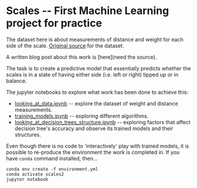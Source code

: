 # Scales -- First Machine Learning project for practice

The dataset here is about measurements of distance and weight for each side of the scale. [Original source](https://archive.ics.uci.edu/ml/datasets/Balance+Scale) for the dataset.

A written blog post about this work is [here](need the source).

The task is to create a predictive model that essentially predicts whether the scales is in a state of having either side (i.e. left or right) tipped up or in balance.

The jupyter notebooks to explore what work has been done to achieve this:
- [looking_at_data.ipynb](https://github.com/pavelexpertov/scales-ml/blob/master/looking_at_data.ipynb) -- explore the dataset of weight and distance measurements.
- [training_models.ipynb](https://github.com/pavelexpertov/scales-ml/blob/master/training_models.ipynb) -- exploring different algorithms.
- [looking_at_decision_trees_structure.ipynb](https://github.com/pavelexpertov/scales-ml/blob/master/looking_at_decision_trees_structure.ipynb) -- exploring factors that affect decision tree's accuracy and observe its trained models and their structures.

Even though there is no code to 'interactively' play with trained models, it is possible to re-produce the environment the work is completed in. If you have `conda` command installed, then...
```shell
conda env create -f environment.yml
conda activate scales2
jupyter notebook
```
